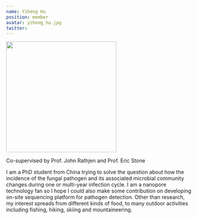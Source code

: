 ```yaml
---
name: Yiheng Hu 
position: member
avatar: yiheng_hu.jpg
twitter: 
---
```


<img width="300" src="{{site.baseurl}}/images/people/{{page.avatar}}" data-action="zoom">

Co-supervised by Prof. John Rathjen and Prof. Eric Stone

I am a PhD student from China trying to solve the question about how the incidence of the fungal pathogen and its associated microbial community changes during one or multi-year infection cycle. I am a nanopore technology fan so I hope I could also make some contribution on developing on-site sequencing platform for pathogen detection. Other than research, my interest spreads from different kinds of food, to many outdoor activities including fishing, hiking, skiing and mountaineering.

